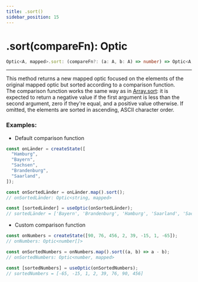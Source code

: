 ```yaml
---
title: .sort()
sidebar_position: 15
---
```


# .sort(compareFn): Optic

```ts
Optic<A, mapped>.sort: (compareFn?: (a: A, b: A) => number) => Optic<A, mapped>;
```

---

This method returns a new mapped optic focused on the elements of the original mapped optic but sorted according to a comparison function.  
The comparison function works the same way as in [Array.sort](https://developer.mozilla.org/en-US/docs/Web/JavaScript/Reference/Global_Objects/Array/sort): it is expected to return a negative value if the first argument is less than the second argument, zero if they're equal, and a positive value otherwise. If omitted, the elements are sorted in ascending, ASCII character order.

### Examples:

- Default comparison function

```ts
const onLänder = createState([
  "Hamburg",
  "Bayern",
  "Sachsen",
  "Brandenburg",
  "Saarland",
]);

const onSortedLänder = onLänder.map().sort();
// onSortedLänder: Optic<string, mapped>

const [sortedLänder] = useOptic(onSortedLänder);
// sortedLänder = ['Bayern', 'Brandenburg', 'Hamburg', 'Saarland', 'Sachsen']
```

- Custom comparison function

```ts
const onNumbers = createState([90, 76, 456, 2, 39, -15, 1, -65]);
// onNumbers: Optic<number[]>

const onSortedNumbers = onNumbers.map().sort((a, b) => a - b);
// onSortedNumbers: Optic<number, mapped>

const [sortedNumbers] = useOptic(onSortedNumbers);
// sortedNumbers = [-65, -15, 1, 2, 39, 76, 90, 456]
```
